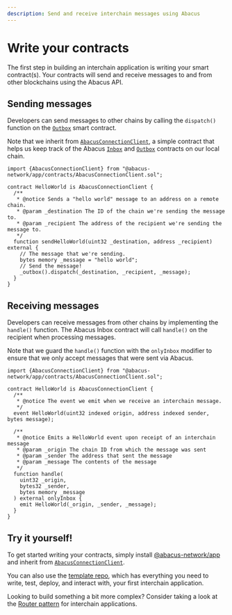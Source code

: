 ```yaml
---
description: Send and receive interchain messages using Abacus
---
```


# Write your contracts

The first step in building an interchain application is writing your smart contract(s). Your contracts will send and receive messages to and from other blockchains using the Abacus API.

## Sending messages

Developers can send messages to other chains by calling the `dispatch()` function on the [`Outbox`](../../protocol/messaging/outbox.md) smart contract.

Note that we inherit from [`AbacusConnectionClient`](../advanced/connection-client.md), a simple contract that helps us keep track of the Abacus [`Inbox`](../../protocol/messaging/inbox.md) and [`Outbox`](../../protocol/messaging/outbox.md) contracts on our local chain.

```solidity
import {AbacusConnectionClient} from "@abacus-network/app/contracts/AbacusConnectionClient.sol";

contract HelloWorld is AbacusConnectionClient {
  /**
   * @notice Sends a "hello world" message to an address on a remote chain.
   * @param _destination The ID of the chain we're sending the message to.
   * @param _recipient The address of the recipient we're sending the message to.
   */
  function sendHelloWorld(uint32 _destination, address _recipient) external {
    // The message that we're sending.
    bytes memory _message = "hello world";
    // Send the message! 
    _outbox().dispatch(_destination, _recipient, _message);
  }
}
```

## Receiving messages

Developers can receive messages from other chains by implementing the `handle()` function. The Abacus Inbox contract will call `handle()` on the recipient when processing messages.

Note that we guard the `handle()` function with the `onlyInbox` modifier to ensure that we only accept messages that were sent via Abacus.

```solidity
import {AbacusConnectionClient} from "@abacus-network/app/contracts/AbacusConnectionClient.sol";

contract HelloWorld is AbacusConnectionClient {
  /**
   * @notice The event we emit when we receive an interchain message.
   */
  event HelloWorld(uint32 indexed origin, address indexed sender, bytes message);

  /**
   * @notice Emits a HelloWorld event upon receipt of an interchain message
   * @param _origin The chain ID from which the message was sent
   * @param _sender The address that sent the message
   * @param _message The contents of the message
   */
  function handle(
    uint32 _origin,
    bytes32 _sender,
    bytes memory _message
  ) external onlyInbox {
    emit HelloWorld(_origin, _sender, _message);
  }
}
```

## Try it yourself!

To get started writing your contracts, simply install [@abacus-network/app](https://www.npmjs.com/package/@abacus-network/app) and inherit from [`AbacusConnectionClient`](../advanced/connection-client.md).

You can also use the [template repo](https://github.com/abacus-network/abacus-app-template), which has everything you need to write, test, deploy, and interact with, your first interchain application.

Looking to build something a bit more complex? Consider taking a look at the [Router pattern](../advanced/router-pattern.md) for interchain applications.

